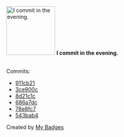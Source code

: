 <img src="https://my-badges.github.io/my-badges/evening-commits.png" alt="I commit in the evening." title="I commit in the evening." width="128">
<strong>I commit in the evening.</strong>
<br><br>

Commits:

- <a href="https://github.com/VatsalSy/Vatsal_CV/commit/911cb215c29037d4c77d44438d3c327e2559a8d5">911cb21</a>
- <a href="https://github.com/VatsalSy/Vatsal_CV/commit/3ce900cf51db751e8b077c5ec969775560a013d9">3ce900c</a>
- <a href="https://github.com/VatsalSy/Vatsal_CV/commit/8d21c1c7210374b12520d4d94da262b19a4c8239">8d21c1c</a>
- <a href="https://github.com/VatsalSy/Vatsal_CV/commit/686a7dc3304ff1d6da6c6f54dc851a72402ad78b">686a7dc</a>
- <a href="https://github.com/VatsalSy/Vatsal_CV/commit/78e8fc7956cf98823188ae2fc10f987a6f90320c">78e8fc7</a>
- <a href="https://github.com/VatsalSy/Vatsal_CV/commit/543bab4d327506d56955ba64c022764b8dc85c14">543bab4</a>


Created by <a href="https://github.com/my-badges/my-badges">My Badges</a>